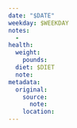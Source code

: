 ```yaml
---
date: "$DATE"
weekday: $WEEKDAY
notes:
  - 
health:
  weight:
    pounds: 
  diet: $DIET
  note:
metadata:
  original:
    source:
      note: 
    location:
---
```


